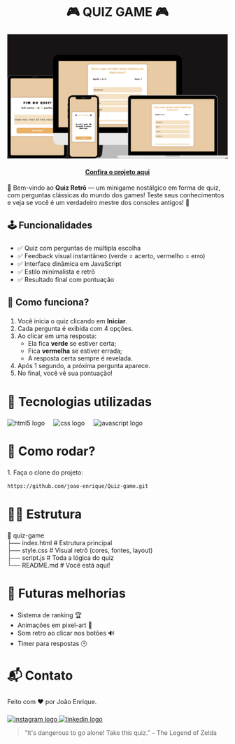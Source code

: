 <h1 align="center">🎮 QUIZ GAME 🎮</h1>

###

<img src="quiz-preview.png"/>

<h4 align="center"><a href="https://joao-enrique.github.io/Quiz-game/">Confira o projeto aqui</a></h4>

👾 Bem-vindo ao **Quiz Retrô** — um minigame nostálgico em forma de quiz, com perguntas clássicas do mundo dos games! Teste seus conhecimentos e veja se você é um verdadeiro mestre dos consoles antigos! 🚀

###

<h2 align="left">🕹️ Funcionalidades</h2>

###
- ✅ Quiz com perguntas de múltipla escolha
- ✅ Feedback visual instantâneo (verde = acerto, vermelho = erro)
- ✅ Interface dinâmica em JavaScript
- ✅ Estilo minimalista e retrô
- ✅ Resultado final com pontuação

###

<h2 align="left">🧠 Como funciona?</h2>

###

1. Você inicia o quiz clicando em **Iniciar**.
2. Cada pergunta é exibida com 4 opções.
3. Ao clicar em uma resposta:
    - Ela fica **verde** se estiver certa;
    - Fica **vermelha** se estiver errada;
    - A resposta certa sempre é revelada.
4. Após 1 segundo, a próxima pergunta aparece.
5. No final, você vê sua pontuação!


###


<h1 align="left">💾 Tecnologias utilizadas</h1>

###

<div align="left">
  <img src="https://cdn.jsdelivr.net/gh/devicons/devicon/icons/html5/html5-original.svg" height="40" alt="html5 logo"  />
  <img width="12" />
  <img src="https://cdn.jsdelivr.net/gh/devicons/devicon/icons/css3/css3-original.svg" height="40" alt="css logo"  />
  <img width="12" />
  <img src="https://cdn.jsdelivr.net/gh/devicons/devicon/icons/javascript/javascript-original.svg" height="40" alt="javascript logo"  />
</div>

###

<h1 align="left">🧪 Como rodar?</h1>

###

<p align="left">1. Faça o clone do projeto:</p>

``` bash
https://github.com/joao-enrique/Quiz-game.git
```

###

<h1 align="left">👨‍💻 Estrutura</h1>

###

📁 quiz-game<br>
├── index.html       # Estrutura principal<br>
├── style.css        # Visual retrô (cores, fontes, layout)
<br>├── script.js        # Toda a lógica do quiz
<br>└── README.md        # Você está aqui!

###

<h1 align="left">🔮 Futuras melhorias</h1>

###

- Sistema de ranking 🏆
- Animações em pixel-art 🎨
- Som retro ao clicar nos botões 🔊
- Timer para respostas 🕒

###

<h1 align="left">📬 Contato</h1>

###

<p align="left">Feito com ❤️ por João Enrique.</p>

###

<div align="left">
  <a href="https://www.instagram.com/joao__dev/" target="_blank">
    <img src="https://raw.githubusercontent.com/maurodesouza/profile-readme-generator/master/src/assets/icons/social/instagram/default.svg" width="52" height="40" alt="instagram logo"  />
  </a>
  <a href="https://www.linkedin.com/in/joao-enrique-dev/" target="_blank">
    <img src="https://raw.githubusercontent.com/maurodesouza/profile-readme-generator/master/src/assets/icons/social/linkedin/default.svg" width="52" height="40" alt="linkedin logo"  />
  </a>
</div>

> “It's dangerous to go alone! Take this quiz.” – The Legend of Zelda

###
